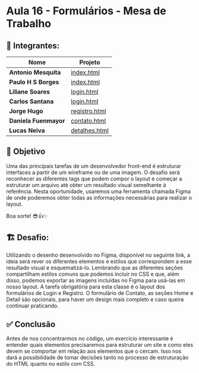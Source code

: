 # Aula 16 - Formulários - Mesa de Trabalho

## 🥷 Integrantes:

| Nome | Projeto |
| ------ | ------ |
| **Antonio Mesquita** | [index.html](https://github.com/0xh377w4v3/teste-gitpages/blob/main/index.html) |
| **Paulo H S Borges** | [index.html](https://github.com/0xh377w4v3/teste-gitpages/blob/main/index.html) |
| **Liliane Soares** | [login.html](https://github.com/0xh377w4v3/teste-gitpages/blob/main/login.html) |
| **Carlos Santana** | [login.html](https://github.com/0xh377w4v3/teste-gitpages/blob/main/login.html) |
| **Jorge Hugo** | [registro.html](https://github.com/0xh377w4v3/teste-gitpages/blob/main/registro.html) |
| **Daniela Fuenmayor** | [contato.html](https://github.com/0xh377w4v3/teste-gitpages/blob/main/contato.html) |
| **Lucas Neiva** | [detalhes.html](https://github.com/0xh377w4v3/teste-gitpages/blob/main/detalhes.html) |


## 🏁 Objetivo
Uma das principais tarefas de um desenvolvedor front-end é estruturar interfaces a partir de um wireframe ou de uma imagem. O desafio será reconhecer as diferentes tags que podem compor o layout e começar a estruturar um arquivo até obter um resultado visual semelhante à referência.
Nesta oportunidade, usaremos uma ferramenta chamada Figma de onde poderemos obter todas as informações necessárias para realizar o layout.

Boa sorte! 😎👍✨ 

## 🏗️ Desafio:
Utilizando o desenho desenvolvido no Figma, disponível no seguinte link, a ideia será rever os diferentes elementos e estilos que correspondem a esse resultado visual e esquematizá-lo.
Lembrando que as diferentes seções compartilham estilos comuns que podemos incluir no CSS e que, além disso, podemos exportar as imagens incluídas no Figma para usá-las em nosso layout.
A tarefa obrigatória para esta classe é o layout dos formulários de Login e Registro. O formulário de Contato, as seções Home e Detail são opcionais, para haver um design mais completo e caso queira continuar praticando.
  

## ✅ Conclusão
Antes de nos concentrarmos no código, um exercício interessante é entender quais elementos precisaremos para estruturar um site e como eles devem se comportar em relação aos elementos que o cercam. Isso nos dará a possibilidade de tomar decisões tanto no processo de estruturação do HTML quanto no estilo com CSS.
